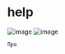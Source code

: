 # help
![image](https://github.com/user-attachments/assets/be50fab5-ac09-4468-b450-0ed000ad04a8)
![image](https://github.com/user-attachments/assets/1031cf6b-f94b-4b12-9776-8f5128a02aa3)

```
Про
```
